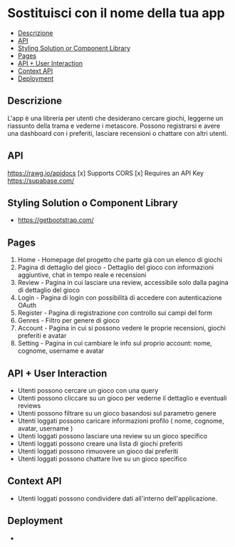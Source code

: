 # Sostituisci con il nome della tua app

- [Descrizione](#descrizione)
- [API](#api)
- [Styling Solution or Component Library](#styling-solution-or-component-library)
- [Pages](#pages)
- [API + User Interaction](#api--user-interaction)
- [Context API](#context-api)
- [Deployment](#deployment)

## Descrizione

L'app è una libreria per utenti che desiderano cercare giochi, leggerne un riassunto della trama e vederne i metascore. Possono registrarsi e avere una dashboard con i preferiti, lasciare recensioni o chattare con altri utenti.

## API

https://rawg.io/apidocs
    [x] Supports CORS
    [x] Requires an API Key
https://supabase.com/

## Styling Solution o Component Library

- https://getbootstrap.com/

## Pages

1. Home - Homepage del progetto che parte già con un elenco di giochi
2. Pagina di dettaglio del gioco - Dettaglio del gioco con informazioni aggiuntive, chat in tempo reale e recensioni
3. Review - Pagina in cui lasciare una review, accessibile solo dalla pagina di dettaglio del gioco
4. Login - Pagina di login con possibilità di accedere con autenticazione OAuth
5. Register - Pagina di registrazione con controllo sui campi del form
6. Genres - Filtro per genere di gioco
7. Account - Pagina in cui si possono vedere le proprie recensioni, giochi preferiti e avatar
8. Setting - Pagina in cui cambiare le info sul proprio account: nome, cognome, username e avatar

## API + User Interaction

- Utenti possono cercare un gioco con una query
- Utenti possono cliccare su un gioco per vederne il dettaglio e eventuali reviews
- Utenti possono filtrare su un gioco basandosi sul parametro genere
- Utenti loggati possono caricare informazioni profilo ( nome, cognome, avatar, username )
- Utenti loggati possono lasciare una review su un gioco specifico
- Utenti loggati possono creare una lista di giochi preferiti
- Utenti loggati possono rimuovere un gioco dai preferiti
- Utenti loggati possono chattare live su un gioco specifico

## Context API

- Utenti loggati possono condividere dati all'interno dell'applicazione.

## Deployment

- 
